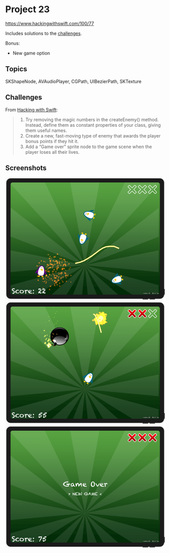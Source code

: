 # Project 23

https://www.hackingwithswift.com/100/77

Includes solutions to the [challenges](https://www.hackingwithswift.com/read/23/8/wrap-up).

Bonus:
- New game option

## Topics

SKShapeNode, AVAudioPlayer, CGPath, UIBezierPath, SKTexture

## Challenges

From [Hacking with Swift](https://www.hackingwithswift.com/read/23/8/wrap-up):
>1. Try removing the magic numbers in the createEnemy() method. Instead, define them as constant properties of your class, giving them useful names.
>2. Create a new, fast-moving type of enemy that awards the player bonus points if they hit it.
>3. Add a “Game over” sprite node to the game scene when the player loses all their lives.

## Screenshots

![screenshot1](screenshots/screen01.png)
![screenshot2](screenshots/screen02.png)
![screenshot3](screenshots/screen03.png)
